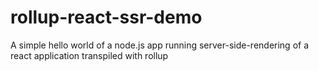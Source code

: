 # rollup-react-ssr-demo
A simple hello world of a node.js app running server-side-rendering of a react application transpiled with rollup

